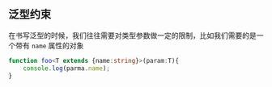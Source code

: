 ## 泛型约束

在书写泛型的时候，我们往往需要对类型参数做一定的限制，比如我们需要的是一个带有 `name` 属性的对象

```ts
function foo<T extends {name:string}>(param:T){
	console.log(parma.name);
}
```